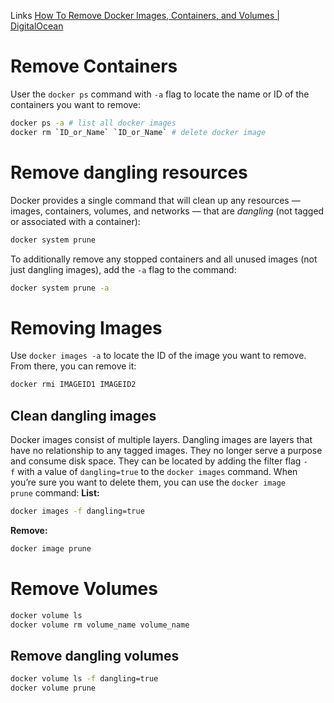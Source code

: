Links
[How To Remove Docker Images, Containers, and Volumes | DigitalOcean](https://www.digitalocean.com/community/tutorials/how-to-remove-docker-images-containers-and-volumes)
# Remove Containers
User the `docker ps` command with `-a` flag to locate the name or ID of the containers you want to remove:
```bash
docker ps -a # list all docker images
docker rm `ID_or_Name` `ID_or_Name` # delete docker image
```

# Remove dangling resources

Docker provides a single command that will clean up any resources — images, containers, volumes, and networks — that are _dangling_ (not tagged or associated with a container):
```bash
docker system prune
```
To additionally remove any stopped containers and all unused images (not just dangling images), add the `-a` flag to the command:
```bash
docker system prune -a
```

# Removing Images

Use  `docker images -a` to locate the ID of the image you want to remove. From there, you can remove it:
```bash
docker rmi IMAGEID1 IMAGEID2
```

## Clean dangling images
Docker images consist of multiple layers. Dangling images are layers that have no relationship to any tagged images. They no longer serve a purpose and consume disk space. They can be located by adding the filter flag `-f` with a value of `dangling=true` to the `docker images` command. When you’re sure you want to delete them, you can use the `docker image prune` command:
**List:**
```bash
docker images -f dangling=true
```
**Remove:**
```bash
docker image prune
```

# Remove Volumes
```bash
docker volume ls
docker volume rm volume_name volume_name
```

## Remove dangling volumes
```bash
docker volume ls -f dangling=true
docker volume prune
```
